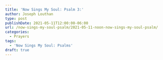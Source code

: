 ```yaml
---
title: 'Now Sings My Soul: Psalm 3:'
author: Joseph Louthan
type: post
publishDate: 2021-05-11T12:00:00-06:00
url: /now-sings-my-soul-psalm/2021-05-11-noon-now-sings-my-soul-psalm/
categories:
  - Prayers
tags:
  - 'Now Sings My Soul: Psalms'
draft: true
---
```

<div style="font-variant: small-caps;">

</div>
    
